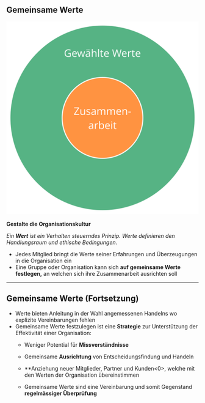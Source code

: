 ## Gemeinsame Werte

![right,fit](img/collaboration-values/chosen-values.png)

**Gestalte die Organisationskultur**

*Ein **Wert** ist ein Verhalten steuerndes Prinzip. Werte definieren den Handlungsraum und ethische Bedingungen.*

- Jedes Mitglied bringt die Werte seiner Erfahrungen und Überzeugungen in die Organisation ein
- Eine Gruppe oder Organisation kann sich **auf gemeinsame Werte festlegen,** an welchen sich ihre Zusammenarbeit ausrichten soll

* * *

## Gemeinsame Werte (Fortsetzung)

- Werte bieten Anleitung in der Wahl angemessenen Handelns wo explizite Vereinbarungen fehlen
- Gemeinsame Werte festzulegen ist eine **Strategie** zur Unterstützung der Effektivität einer Organisation: 
    - Weniger Potential für **Missverständnisse**
    - Gemeinsame **Ausrichtung** von Entscheidungsfindung und Handeln
    - **Anziehung neuer Mitglieder, Partner und Kunden<0>, welche mit den Werten der Organisation übereinstimmen</li> </ul></li> 
        
        - Gemeinsame Werte sind eine Vereinbarung und somit Gegenstand **regelmässiger Überprüfung**</ul>